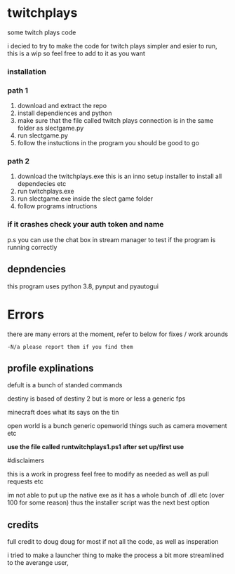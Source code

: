 # twitchplays
some twitch plays code


i decied to try to make the code for twitch plays simpler and esier to run, this is a wip so feel free to add to it as you want


### installation

### path 1
1. download and extract the repo
2. install dependiences and python
3. make sure that the file called twitch plays connection is in the same folder as slectgame.py
4. run slectgame.py
5. follow the instuctions in the program
   you should be good to go 
   
### path 2 
1. download the twitchplays.exe this is an inno setup installer to install all dependecies etc
2. run twitchplays.exe
3. run slectgame.exe inside the slect game folder 
4. follow programs intructions

### if it crashes check your auth token and name 

p.s you can use the chat box in stream manager to test if the program is running correctly


## depndencies
this program uses python 3.8, pynput and pyautogui


# Errors
there are many errors at the moment, refer to below for fixes / work arounds

    -N/a please report them if you find them

## profile explinations

defult is a bunch of standed commands

destiny is based of destiny 2 but is more or less a generic fps

minecraft does what its says on the tin

open world is a bunch generic openworld things such as camera movement etc



__use the file called runtwitchplays1.ps1 after set up/first use__


#disclaimers 

this is a work in progress feel free to modify as needed as well as pull requests etc

im not able to put up the native exe as it has a whole bunch of .dll etc (over 100 for some reason) thus the installer script was the next best option




## credits
full credit to doug doug for most if not all the code, as well as insperation

i tried to make a launcher thing to make the process a bit more streamlined to the averange user, 
